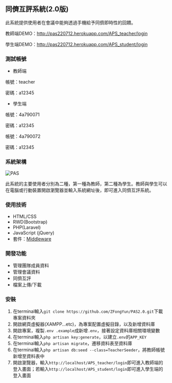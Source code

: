 ## 同儕互評系統(2.0版)
此系統提供使用者在會議中能夠透過手機給予同儕即時性的回饋。

教師端DEMO：http://pas220712.herokuapp.com/APS_teacher/login

學生端DEMO：http://pas220712.herokuapp.com/APS_student/login

### 測試帳號
* 教師端

帳號：teacher

密碼：a12345 

* 學生端

帳號：4a790071

密碼：a12345

帳號：4a790072

密碼：a12345

### 系統架構
![PAS](https://user-images.githubusercontent.com/53658361/176619329-7573a65a-1107-4ede-8b28-25bc38f36db3.png)

此系統的主要使用者分別為二種，第一種為教師，第二種為學生。教師與學生可以在電腦或行動裝置開啟瀏覽器並輸入系統網址後，即可進入同儕互評系統。

### 使用技術
* HTML/CSS
* RWD(Bootstrap)
* PHP(Laravel)
* JavaScript (jQuery)
* 套件：[Middleware](https://github.com/SpartnerNL/Laravel-Excel)

### 開發功能
* 管理團隊成員資料
* 管理會議資料
* 同儕互評
* 檔案上傳/下載

### 安裝
1. 在terminal輸入`git clone https://github.com/ZFongYun/PAS2.0.git`下載專案資料夾
2. 開啟網頁虛擬器(XAMPP...etc)，為專案配置虛擬目錄，以及新增資料庫
3. 開啟專案，複製`.env .example`成新增`.env`，接著設定資料庫相關環境變數
4. 在terminal輸入`php artisan key:generate`，以建立`.env`的`APP_KEY`
5. 在terminal輸入`php artisan migrate`，遷移資料表至資料庫
6. 在terminal輸入`php artisan db:seed --class=TeacherSeeder`，將教師帳號新增至資料表中
7. 開啟瀏覽器，輸入`http://localhost/APS_teacher/login`即可進入教師端的登入畫面；若輸入`http://localhost/APS_student/login`即可進入學生端的登入畫面
